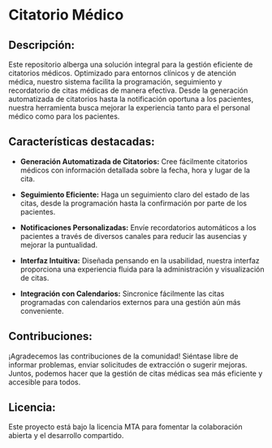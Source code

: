 # Citatorio Médico

## Descripción:

Este repositorio alberga una solución integral para la gestión eficiente de citatorios médicos. Optimizado para entornos clínicos y de atención médica, nuestro sistema facilita la programación, seguimiento y recordatorio de citas médicas de manera efectiva. Desde la generación automatizada de citatorios hasta la notificación oportuna a los pacientes, nuestra herramienta busca mejorar la experiencia tanto para el personal médico como para los pacientes.

## Características destacadas:

- **Generación Automatizada de Citatorios:** Cree fácilmente citatorios médicos con información detallada sobre la fecha, hora y lugar de la cita.

- **Seguimiento Eficiente:** Haga un seguimiento claro del estado de las citas, desde la programación hasta la confirmación por parte de los pacientes.

- **Notificaciones Personalizadas:** Envíe recordatorios automáticos a los pacientes a través de diversos canales para reducir las ausencias y mejorar la puntualidad.

- **Interfaz Intuitiva:** Diseñada pensando en la usabilidad, nuestra interfaz proporciona una experiencia fluida para la administración y visualización de citas.

- **Integración con Calendarios:** Sincronice fácilmente las citas programadas con calendarios externos para una gestión aún más conveniente.

## Contribuciones:

¡Agradecemos las contribuciones de la comunidad! Siéntase libre de informar problemas, enviar solicitudes de extracción o sugerir mejoras. Juntos, podemos hacer que la gestión de citas médicas sea más eficiente y accesible para todos.

## Licencia:

Este proyecto está bajo la licencia MTA para fomentar la colaboración abierta y el desarrollo compartido.
